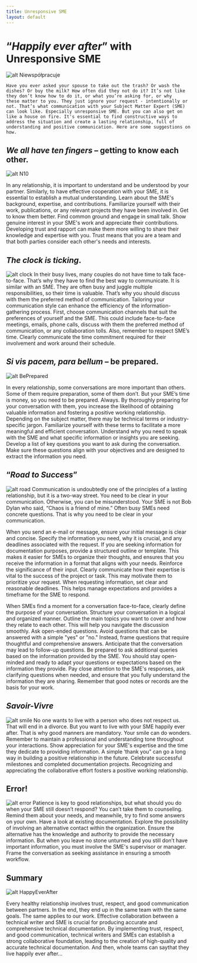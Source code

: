 ```yaml
---
title: Unresponsive SME
layout: default
---
```




# “*Happily ever after*” with Unresponsive SME <!-- omit in toc -->


 ![alt Niewspółpracuje](nie.jpg)
```
Have you ever asked your spouse to take out the trash? Or wash the dishes? Or buy the milk? How often did they not do it? It’s not like they don’t know how to do it, or what you’re asking for, or why      these matter to you. They just ignore your request - intentionally or not. That’s what communication with your Subject Matter Expert (SME) can look like. Especially unresponsive SME. But you can also get on like a house on fire. It's essential to find constructive ways to address the situation and create a lasting relationship, full of understanding and positive communication. Here are some suggestions on how.
```

## *We all have ten fingers* – getting to know each other.
 ![alt N10](10.jpg)

In any relationship, it is important to understand and be understood by your partner. Similarly, to have effective cooperation with your SME, it is essential to establish a mutual understanding. Learn about the SME's background, expertise, and contributions. Familiarize yourself with their work, publications, or any relevant projects they have been involved in. Get to know them better. Find common ground and engage in small talk. Show genuine interest in your SME's work and appreciate their contributions. Developing trust and rapport can make them more willing to share their knowledge and expertise with you. Trust means that you are a team and that both parties consider each other's needs and interests. 

## *The clock is ticking*.
 ![alt clock](clock.jpg)
In their busy lives, many couples do not have time to talk face-to-face. That’s why they have to find the best way to communicate. It is similar with an SME. They are often busy and juggle multiple responsibilities, so their time is valuable. That’s why you should discuss with them the preferred method of communication. Tailoring your communication style can enhance the efficiency of the information-gathering process. First, choose communication channels that suit the preferences of yourself and the SME. This could include face-to-face meetings, emails, phone calls, discuss with them the preferred method of communication, or any collaboration tolls. Also, remember to respect SME’s time. Clearly communicate the time commitment required for their involvement and work around their schedule. 

## *Si vis pacem, para bellum* – be prepared.

![alt BePrepared](beprepared.jpg)

In every relationship, some conversations are more important than others. Some of them require preparation, some of them don’t. But your SME’s time is money, so you need to be prepared. Always. By thoroughly preparing for your conversation with them, you increase the likelihood of obtaining valuable information and fostering a positive working relationship. Depending on the subject matter, there may be technical terms or industry-specific jargon. Familiarize yourself with these terms to facilitate a more meaningful and efficient conversation. Understand why you need to speak with the SME and what specific information or insights you are seeking. Develop a list of key questions you want to ask during the conversation. Make sure these questions align with your objectives and are designed to extract the information you need.

## “*Road to Success*”

 ![alt road](droga.jpg)
Communication is undoubtedly one of the principles of a lasting relationship, but it is a two-way street. You need to be clear in your communication. Otherwise, you can be misunderstood. Your SME is not Bob Dylan who said, “Chaos is a friend of mine.” Often busy SMEs need concrete questions. That is why you need to be clear in your communication. 

When you send an e-mail or message, ensure your initial message is clear and concise. Specify the information you need, why it is crucial, and any deadlines associated with the request. If you are seeking information for documentation purposes, provide a structured outline or template. This makes it easier for SMEs to organize their thoughts, and ensures that you receive the information in a format that aligns with your needs. Reinforce the significance of their input. Clearly communicate how their expertise is vital to the success of the project or task. This may motivate them to prioritize your request. When requesting information, set clear and reasonable deadlines. This helps manage expectations and provides a timeframe for the SME to respond.

When SMEs find a moment for a conversation face-to-face, clearly define the purpose of your conversation. Structure your conversation in a logical and organized manner. Outline the main topics you want to cover and how they relate to each other. This will help you navigate the discussion smoothly. Ask open-ended questions. Avoid questions that can be answered with a simple "yes" or "no." Instead, frame questions that require thoughtful and comprehensive answers. Anticipate that the conversation may lead to follow-up questions. Be prepared to ask additional queries based on the information provided by the SME. You should stay open-minded and ready to adapt your questions or expectations based on the information they provide. Pay close attention to the SME's responses, ask clarifying questions when needed, and ensure that you fully understand the information they are sharing. Remember that good notes or records are the basis for your work. 

## *Savoir-Vivre*

 ![alt smile](smile.jpg)
No one wants to live with a person who does not respect us. That will end in a divorce. But you want to live with your SME happily ever after. That is why good manners are mandatory. Your smile can do wonders. Remember to maintain a professional and understanding tone throughout your interactions. Show appreciation for your SME's expertise and the time they dedicate to providing information. A simple ‘thank you” can go a long way in building a positive relationship in the future. Celebrate successful milestones and completed documentation projects. Recognizing and appreciating the collaborative effort fosters a positive working relationship.

## Error!
 ![alt error](error.jpg)
Patience is key to good relationships, but what should you do when your SME still doesn’t respond? You can’t take them to counseling. Remind them about your needs, and meanwhile, try to find some answers on your own. Have a look at existing documentation. Explore the possibility of involving an alternative contact within the organization. Ensure the alternative has the knowledge and authority to provide the necessary information. But when you leave no stone unturned and you still don’t have important information, you must involve the SME's supervisor or manager. Frame the conversation as seeking assistance in ensuring a smooth workflow. 

## Summary
 ![alt HappyEverAfter](hea.jpg)

Every healthy relationship involves trust, respect, and good communication between partners. In the end, they end up in the same team with the same goals. The same applies to our work. Effective collaboration between a technical writer and SME is crucial for producing accurate and comprehensive technical documentation. By implementing trust, respect, and good communication, technical writers and SMEs can establish a strong collaborative foundation, leading to the creation of high-quality and accurate technical documentation. And then, whole teams can saythat they live happily ever after...


